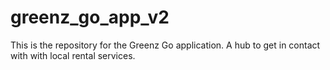 # greenz_go_app_v2

This is the repository for the Greenz Go application. A hub to get in contact with with local rental services. 

